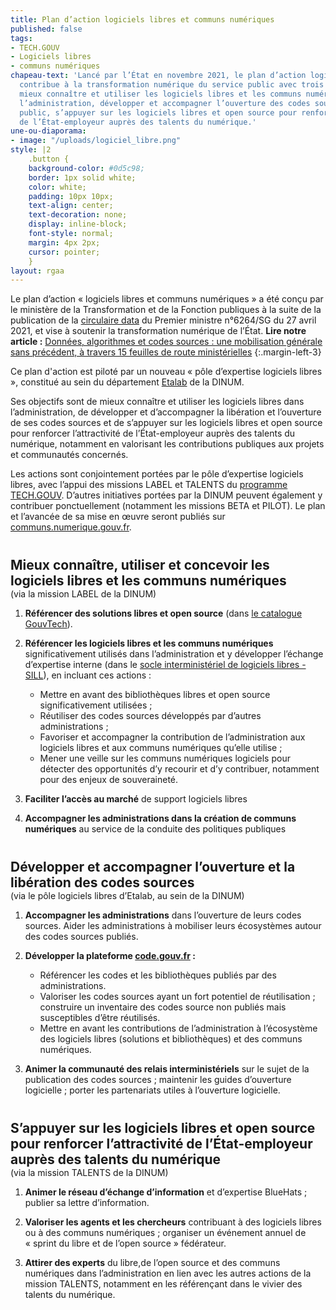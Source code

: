 ```yaml
---
title: Plan d’action logiciels libres et communs numériques
published: false
tags:
- TECH.GOUV
- Logiciels libres
- communs numériques
chapeau-text: 'Lancé par l’État en novembre 2021, le plan d’action logiciels libres
  contribue à la transformation numérique du service public avec trois objectifs :
  mieux connaître et utiliser les logiciels libres et les communs numériques dans
  l’administration, développer et accompagner l’ouverture des codes sources du secteur
  public, s’appuyer sur les logiciels libres et open source pour renforcer l’attractivité
  de l’État-employeur auprès des talents du numérique.'
une-ou-diaporama:
- image: "/uploads/logiciel_libre.png"
style: |2
    .button {
    background-color: #0d5c98;
    border: 1px solid white;
    color: white;
    padding: 10px 10px;
    text-align: center;
    text-decoration: none;
    display: inline-block;
    font-style: normal;
    margin: 4px 2px;
    cursor: pointer;
    }
layout: rgaa
---
```


Le plan d’action « logiciels libres et communs numériques » a été conçu par le ministère de la Transformation et de la Fonction publiques à la suite de la publication de la [circulaire data](https://www.legifrance.gouv.fr/circulaire/id/45162 "circulaire data - Lien externe") du Premier ministre n°6264/SG du 27 avril 2021, et vise à soutenir la transformation numérique de l’État.
**Lire notre article :** [Données, algorithmes et codes sources : une mobilisation générale sans précédent, à travers 15 feuilles de route ministérielles](/actualites/donnees-algorithmes-codes-sources-mobilisation-generale-sans-precedent-15-feuilles-de-route-ministerielles/)
{:.margin-left-3}

Ce plan d'action est piloté par un nouveau « pôle d’expertise logiciels libres », constitué au sein du département [Etalab](https://www.etalab.gouv.fr/ "Etalab - Lien externe") de la DINUM.

Ses objectifs sont de mieux connaître et utiliser les logiciels libres dans l’administration, de développer et d’accompagner la libération et l’ouverture de ses codes sources et de s’appuyer sur les logiciels libres et open source pour renforcer l’attractivité de l’État-employeur auprès des talents du numérique, notamment en valorisant les contributions publiques aux projets et communautés concernés.

Les actions sont conjointement portées par le pôle d’expertise logiciels libres, avec l’appui des missions LABEL et TALENTS du [programme TECH.GOUV](/publications/tech-gouv-strategie-et-feuille-de-route-2019-2021/). D’autres initiatives portées par la DINUM peuvent également y contribuer ponctuellement (notamment les missions BETA et PILOT). Le plan et l’avancée de sa mise en œuvre seront publiés sur [communs.numerique.gouv.fr](https://communs.numerique.gouv.fr "communs.numerique.gouv.fr - Lien externe").

<h2 class="h3" style="margin-bottom: 0px; margin-top: 40px;">Mieux connaître, utiliser et concevoir les logiciels libres et les communs numériques</h2>
<p style="margin-top: 0px;">(via la mission LABEL de la DINUM)</p>
<ol>
  <li>
    <p><b>Référencer des solutions libres et open source</b> (dans <a href="https://catalogue.numerique.gouv.fr" title="catalogue.numerique.gouv.fr - Lien externe">le catalogue GouvTech</a>).</p>
  </li>
  <li>
    <p><b>Référencer les logiciels libres et les communs numériques</b> significativement utilisés dans l’administration et y développer l’échange d’expertise interne (dans le <a href="https://sill.etalab.gouv.fr">socle interministériel de logiciels libres - SILL</a>), en incluant ces actions&nbsp;:</p>
  </li>
<ul>
  <li>Mettre en avant des bibliothèques libres et open source significativement utilisées&nbsp;;</li>
  <li>Réutiliser des codes sources développés par d’autres administrations&nbsp;;</li>
  <li>Favoriser et accompagner la contribution de l’administration aux logiciels libres et aux communs numériques qu’elle utilise&nbsp;;</li>
  <li>Mener une veille sur les communs numériques logiciels pour détecter des opportunités d’y recourir et d’y contribuer, notamment pour des enjeux de souveraineté.</li>
</ul>
</ol>
<ol start="3">  <li><b>Faciliter l’accès au marché</b> de support logiciels libres</li>
</ol>
<ol start="4">  <li><b>Accompagner les administrations dans la création de communs numériques</b> au service de la conduite des politiques publiques</li>
</ol>
<h2 class="h3" style="margin-bottom: 0px; margin-top: 40px;">Développer et accompagner l’ouverture et la libération des codes sources</h2>
<p style="margin-top: 0px;">(via le pôle logiciels libres d’Etalab, au sein de la DINUM)</p>
<ol>
  <li>
    <p><b>Accompagner les administrations</b> dans l’ouverture de leurs codes sources. Aider les administrations à mobiliser leurs écosystèmes autour des codes sources publiés.</p>
  </li>
  <li>
    <p><b>Développer la plateforme <a href="https://code.gouv.fr" title="code.gouv.fr - Lien externe">code.gouv.fr</a>&nbsp;:</b></p>
  </li>
<ul>
  <li>Référencer les codes et les bibliothèques publiés par des administrations.</li>
  <li>Valoriser les codes sources ayant un fort potentiel de réutilisation&nbsp;; construire un inventaire des codes source non publiés mais susceptibles d’être réutilisés.</li>
  <li>Mettre en avant les contributions de l’administration à l’écosystème des logiciels libres (solutions et bibliothèques) et des communs numériques.</li>
</ul></ol>
<ol start="3">
  <li><b>Animer la communauté des relais interministériels</b> sur le sujet de la publication des codes sources&nbsp;; maintenir les guides d’ouverture logicielle&nbsp;; porter les partenariats utiles à l’ouverture logicielle.</li>
</ol>
<h2 class="h3" style="margin-bottom: 0px; margin-top: 40px;">S’appuyer sur les logiciels libres et open source pour renforcer l’attractivité de l’État-employeur auprès des talents du numérique</h2>
<p style="margin-top: 0px;">(via la mission TALENTS de la DINUM)</p>
<ol>
  <li>
    <p><b>Animer le réseau d’échange d’information</b> et d’expertise BlueHats&nbsp;; publier sa lettre d’information.</p>
  </li>
  <li>
    <p><b>Valoriser les agents et les chercheurs</b> contribuant à des logiciels libres ou à des communs numériques&nbsp;; organiser un événement annuel de «&nbsp;sprint du libre et de l’open source&nbsp;» fédérateur.</p>
  </li>
  <li>
    <p><b>Attirer des experts</b> du libre,de l’open source et des communs numériques dans l’administration en lien avec les autres actions de la mission TALENTS, notamment en les référençant dans le vivier des talents du numérique.</p>
